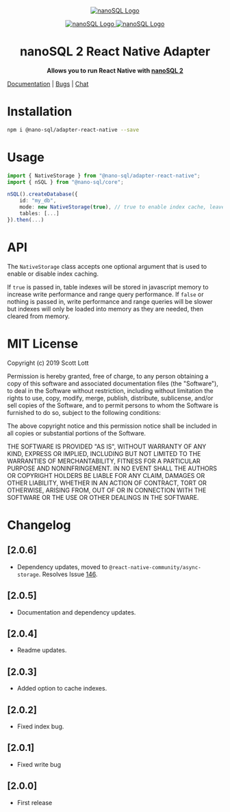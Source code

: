 <p align="center">
  <a href="https://github.com/ClickSimply/Nano-SQL/tree/2.0/packages/Core">
    <img src="https://github.com/ClickSimply/Nano-SQL/raw/2.0/graphics/logo.png" alt="nanoSQL Logo">
  </a>
</p>
<p align="center">
  <a href="https://badge.fury.io/js/%40nano-sql%2Fadapter-react-native">
    <img src="https://badge.fury.io/js/%40nano-sql%2Fadapter-react-native.svg" alt="nanoSQL Logo">
  </a>
  <a href="https://github.com/ClickSimply/@nano-sql/core/blob/master/LICENSE">
    <img src="https://img.shields.io/npm/l/express.svg?style=flat-square" alt="nanoSQL Logo">
  </a>
</p>

<h1 align="center">nanoSQL 2 React Native Adapter</h1>
<p align="center">
  <strong>Allows you to run React Native with <a href="https://www.npmjs.com/package/@nano-sql/core">nanoSQL 2</a></strong>
</p>

[Documentation](https://nanosql.io/adapters/react-native.html) | [Bugs](https://github.com/ClickSimply/Nano-SQL/issues) | [Chat](https://gitter.im/nano-sql/community)

# Installation

```sh
npm i @nano-sql/adapter-react-native --save
```

# Usage

```ts
import { NativeStorage } from "@nano-sql/adapter-react-native";
import { nSQL } from "@nano-sql/core";

nSQL().createDatabase({
    id: "my_db",
    mode: new NativeStorage(true), // true to enable index cache, leave blank otherwise
    tables: [...]
}).then(...)
```

# API

The `NativeStorage` class accepts one optional argument that is used to enable or disable index caching.

If `true` is passed in, table indexes will be stored in javascript memory to increase write performance and range query performance.  If `false` or nothing is passed in, write performance and range queries will be slower but indexes will only be loaded into memory as they are needed, then cleared from memory.

# MIT License

Copyright (c) 2019 Scott Lott

Permission is hereby granted, free of charge, to any person obtaining a copy
of this software and associated documentation files (the "Software"), to deal
in the Software without restriction, including without limitation the rights
to use, copy, modify, merge, publish, distribute, sublicense, and/or sell
copies of the Software, and to permit persons to whom the Software is
furnished to do so, subject to the following conditions:

The above copyright notice and this permission notice shall be included in all
copies or substantial portions of the Software.

THE SOFTWARE IS PROVIDED "AS IS", WITHOUT WARRANTY OF ANY KIND, EXPRESS OR
IMPLIED, INCLUDING BUT NOT LIMITED TO THE WARRANTIES OF MERCHANTABILITY,
FITNESS FOR A PARTICULAR PURPOSE AND NONINFRINGEMENT. IN NO EVENT SHALL THE
AUTHORS OR COPYRIGHT HOLDERS BE LIABLE FOR ANY CLAIM, DAMAGES OR OTHER
LIABILITY, WHETHER IN AN ACTION OF CONTRACT, TORT OR OTHERWISE, ARISING FROM,
OUT OF OR IN CONNECTION WITH THE SOFTWARE OR THE USE OR OTHER DEALINGS IN THE
SOFTWARE.

# Changelog

## [2.0.6]
- Dependency updates, moved to `@react-native-community/async-storage`. Resolves Issue [146](https://github.com/ClickSimply/Nano-SQL/issues/146).


## [2.0.5]
- Documentation and dependency updates.

## [2.0.4]
- Readme updates.

## [2.0.3]
- Added option to cache indexes.

## [2.0.2]
- Fixed index bug.

## [2.0.1]
- Fixed write bug

## [2.0.0]
- First release